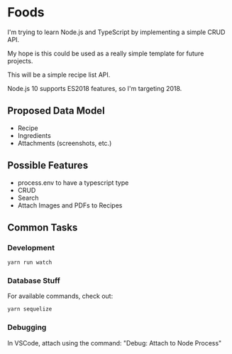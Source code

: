 # Foods

I'm trying to learn Node.js and TypeScript by implementing a simple CRUD API.

My hope is this could be used as a really simple template for future projects.

This will be a simple recipe list API.

Node.js 10 supports ES2018 features, so I'm targeting 2018.

## Proposed Data Model

* Recipe
* Ingredients
* Attachments (screenshots, etc.)

## Possible Features

* process.env to have a typescript type
* CRUD
* Search
* Attach Images and PDFs to Recipes

## Common Tasks

### Development

```sh
yarn run watch
```

### Database Stuff

For available commands, check out:

```sh
yarn sequelize
```

### Debugging

In VSCode, attach using the command: "Debug: Attach to Node Process"
